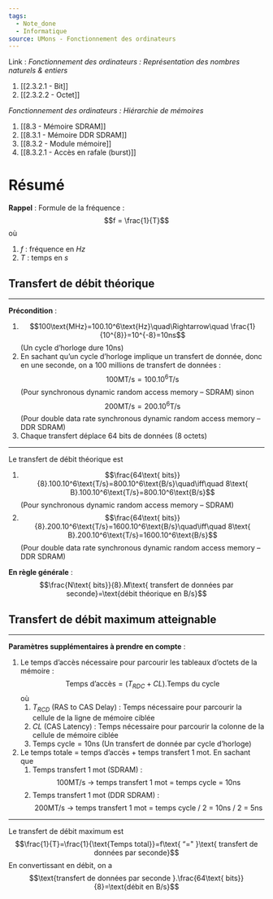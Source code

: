 ```yaml
---
tags:
  - Note_done
  - Informatique
source: UMons - Fonctionnement des ordinateurs
---
```


Link :
_Fonctionnement des ordinateurs : Représentation des nombres naturels & entiers_
1. [[2.3.2.1 - Bit]]
2. [[2.3.2.2 - Octet]]

_Fonctionnement des ordinateurs : Hiérarchie de mémoires_
1. [[8.3 - Mémoire SDRAM]]
2. [[8.3.1 - Mémoire DDR SDRAM]]
3. [[8.3.2 - Module mémoire]]
4. [[8.3.2.1 - Accès en rafale (burst)]]

#  Résumé
**Rappel** : Formule de la fréquence : $$f = \frac{1}{T}$$ où 
1. $f$ : fréquence en $Hz$
2. $T$ : temps en $s$


## Transfert de débit théorique
---
**Précondition** :
1. $$100\text{MHz}=100.10^6\text{Hz}\quad\Rightarrow\quad \frac{1}{10^{8}}=10^{-8}=10ns$$ (Un cycle d’horloge dure $10\text{ns}$)
2. En sachant qu’un cycle d’horloge implique un transfert de donnée, donc en une seconde, on a 100 millions de transfert de données : $$100\text{MT/s}=100.10^6\text{T/s}$$ (Pour synchronous dynamic random access memory – SDRAM) sinon $$200\text{MT/s}=200.10^6\text{T/s}$$ (Pour double data rate synchronous dynamic random access memory – DDR SDRAM)
3. Chaque transfert déplace 64 bits de données (8 octets)

---



 Le transfert de débit théorique est 
 1. $$\frac{64\text{ bits}}{8}.100.10^6\text{T/s}=800.10^6\text{B/s}\quad\iff\quad 8\text{ B}.100.10^6\text{T/s}=800.10^6\text{B/s}$$ (Pour synchronous dynamic random access memory – SDRAM)
 2. $$\frac{64\text{ bits}}{8}.200.10^6\text{T/s}=1600.10^6\text{B/s}\quad\iff\quad 8\text{ B}.200.10^6\text{T/s}=1600.10^6\text{B/s}$$ (Pour double data rate synchronous dynamic random access memory – DDR SDRAM)

**En règle générale** : $$\frac{N\text{ bits}}{8}.M\text{ transfert de données par seconde}=\text{débit théorique en B/s}$$

## Transfert de débit maximum atteignable 
- - - 
**Paramètres supplémentaires à prendre en compte** :
1. Le temps d’accès nécessaire pour parcourir les tableaux d’octets de la mémoire : $$\text{Temps d’accès}=(T_{RDC}+CL).\text{Temps du cycle}$$ où 
	1. $T_{RCD}$ (RAS to CAS Delay) : Temps nécessaire pour parcourir la cellule de la ligne de mémoire ciblée 
	2. $CL$ (CAS Latency) : Temps nécessaire pour parcourir la colonne de la cellule de mémoire ciblée 
	3. $\text{Temps cycle}= 10\text{ns}$ (Un transfert de donnée par cycle d’horloge)
2. Le temps totale = temps d’accès + temps transfert 1 mot. En sachant que 
	1. Temps transfert 1 mot (SDRAM) : $$\text{100MT/s → temps transfert 1 mot = temps cycle = 10ns}$$
	2. Temps transfert 1 mot (DDR SDRAM) : $$\text{200MT/s → temps transfert 1 mot = temps cycle / 2 = 10ns / 2 = 5ns}$$
- - -
Le transfert de débit maximum est $$\frac{1}{T}=\frac{1}{\text{Temps total}}=f\text{ “=" }\text{ transfert de données par seconde}$$ En convertissant en débit, on a $$\text{transfert de données par seconde }.\frac{64\text{ bits}}{8}=\text{débit en B/s}$$